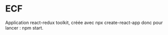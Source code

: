 # ECF

Application react-redux toolkit, créée avec npx create-react-app donc pour lancer : npm start.
